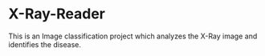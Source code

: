 # X-Ray-Reader
This is an Image classification project which analyzes the X-Ray image and identifies the disease.
